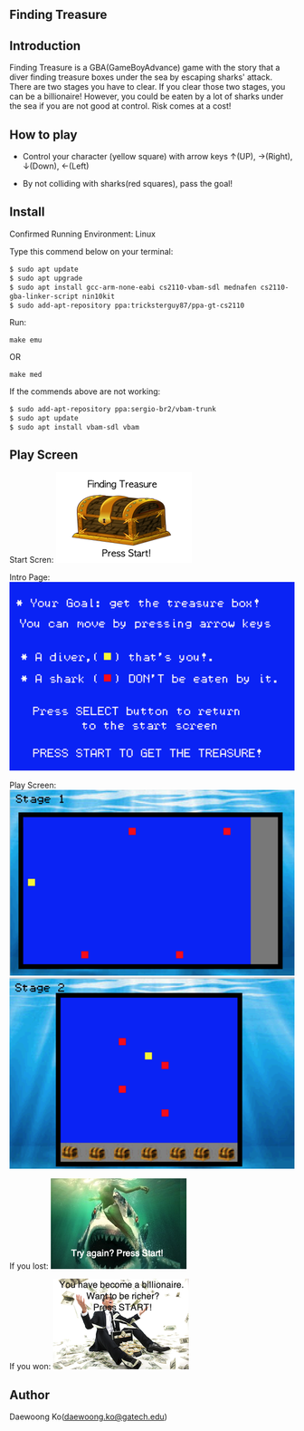 Finding Treasure
----------------

Introduction
------------
Finding Treasure is a GBA(GameBoyAdvance) game with the story that a diver finding treasure boxes under the sea by escaping sharks' attack.
There are two stages you have to clear.
If you clear those two stages, you can be a billionaire!
However, you could be eaten by a lot of sharks under the sea if you are not good at control.
Risk comes at a cost!

How to play
-----------
* Control your character (yellow square) with arrow keys ↑(UP), →(Right), ↓(Down), ←(Left)

* By not colliding with sharks(red squares), pass the goal!

Install
-------
Confirmed Running Environment: Linux

Type this commend below on your terminal:

```shell
$ sudo apt update
$ sudo apt upgrade
$ sudo apt install gcc-arm-none-eabi cs2110-vbam-sdl mednafen cs2110-gba-linker-script nin10kit
$ sudo add-apt-repository ppa:tricksterguy87/ppa-gt-cs2110
```
Run:
```shell
make emu
```
OR
```shell
make med
```

If the commends above are not working:
```shell
$ sudo add-apt-repository ppa:sergio-br2/vbam-trunk
$ sudo apt update
$ sudo apt install vbam-sdl vbam
```

Play Screen
-----------
Start Scren:
![Start Screen](images/startPage.png)

Intro Page:
![Intro](images/intro.png)

Play Screen:
![Play Screen1](images/play_screen1.png)
![Play Screen2](images/play_screen2.png)

If you lost:
![Lost Screen](images/gameover.png)

If you won:
![Win Screen](images/clear.png)




Author
------
Daewoong Ko(daewoong.ko@gatech.edu)
